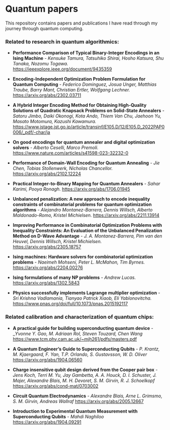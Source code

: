 # Quantum papers
This repository contains papers and publications I have read through my journey through quantum computing.

### Related to research in quantum algorithmics:

+ **Performance Comparison of Typical Binary-Integer Encodings in an Ising Machine** - _Kensuke Tamura, Tatsuhiko Shirai, Hosho Katsura, Shu Tanaka, Nozomu Togawa._ 
https://ieeexplore.ieee.org/document/9435359

+ **Encoding-Independent Optimization Problem Formulation for Quantum Computing** - _Federico Dominguez, Josua Unger, Matthias Traube, Barry Mant, Christian Ertler, Wolfgang Lechner._
https://arxiv.org/abs/2302.03711

+ **A Hybrid Integer Encoding Method for Obtaining High-Quality Solutions of Quadratic Knapsack Problems on Solid-State Annealers** - _Satoru Jimbo, Daiki Okonogi, Kota Ando, Thiem Van Chu, Jaehoon Yu, Masato Motomura, Kazushi Kawamura._
https://www.jstage.jst.go.jp/article/transinf/E105.D/12/E105.D_2022PAP0006/_pdf/-char/ja

+ **On good encodings for quantum annealer and digital optimization solvers** - _Alberto Ceselli, Marco Premoli._
https://www.nature.com/articles/s41598-023-32232-0

+ **Performance of Domain-Wall Encoding for Quantum Annealing** - _Jie Chen, Tobias Stollenwerk, Nicholas Chancellor._
https://arxiv.org/abs/2102.12224

+ **Practical Integer-to-Binary Mapping for Quantum Annealers** - _Sahar Karimi, Pooya Ronagh._
https://arxiv.org/abs/1706.01945

+ **Unbalanced penalization: A new approach to encode inequality constraints of combinatorial problems for quantum optimization algorithms** - _Alejandro Montanez-Barrera, Dennis Willsch, Alberto Maldonado-Romo, Kristel Michielsen._
https://arxiv.org/abs/2211.13914

+ **Improving Performance in Combinatorial Optimization Problems with Inequality Constraints: An Evaluation of the Unbalanced Penalization Method on D-Wave Advantage** - _J. A. Montanez-Barrera, Pim van den Heuvel, Dennis Willsch, Kristel Michielsen._
https://arxiv.org/abs/2305.18757

+ **Ising machines: Hardware solvers for combinatorial optimization problems** - _Naeimeh Mohseni, Peter L. McMahon, Tim Byrnes._
https://arxiv.org/abs/2204.00276

+ **Ising formulations of many NP problems** - _Andrew Lucas._
https://arxiv.org/abs/1302.5843

+ **Physics successfully implements Lagrange multiplier optimization** - _Sri Krishna Vadlamania, Tianyao Patrick Xiaob, Eli Yablonovitcha._
https://www.pnas.org/doi/full/10.1073/pnas.2015192117

### Related calibration and characterization of quantum chips:

+ **A practical guide for building superconducting quantum device** - __Yvonne Y. Gao, M. Adriaan Rol,  Steven Touzard, Chen Wang_
https://www.tcm.phy.cam.ac.uk/~mjh261/pdfs/masters.pdf

+ **A Quantum Engineer’s Guide to Superconducting Qubits** - _P. Krantz, M. Kjaergaard, F. Yan, T.P. Orlando, S. Gustavsson, W. D. Oliver_
https://arxiv.org/abs/1904.06560

+ **Charge insensitive qubit design derived from the Cooper pair box** - _Jens Koch, Terri M. Yu,  Jay Gambetta, A. A. Houck, D. I. Schuster, J. Majer, Alexandre Blais, M. H. Devoret, S. M. Girvin, R. J. Schoelkopf_
https://arxiv.org/abs/cond-mat/0703002

+ **Circuit Quantum Electrodynamics** - _Alexandre Blais, Arne L. Grimsmo, S. M. Girvin, Andreas Wallraf_
https://arxiv.org/abs/2005.12667

+ **Introduction to Experimental Quantum Measurement with Superconducting Qubits** - _Mahdi Naghiloo_
https://arxiv.org/abs/1904.09291
